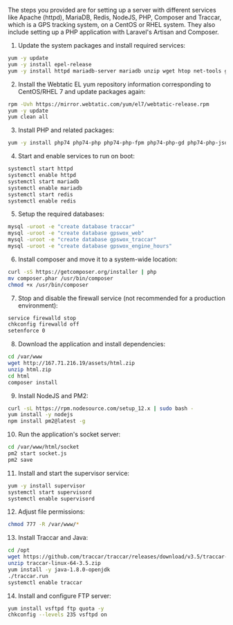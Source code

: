 The steps you provided are for setting up a server with different services like Apache (httpd), MariaDB, Redis, NodeJS, PHP, Composer and Traccar, which is a GPS tracking system, on a CentOS or RHEL system. 
They also include setting up a PHP application with Laravel's Artisan and Composer. 

1. Update the system packages and install required services:

```bash
yum -y update
yum -y install epel-release
yum -y install httpd mariadb-server mariadb unzip wget htop net-tools git nano redis
```

2. Install the Webtatic EL yum repository information corresponding to CentOS/RHEL 7 and update packages again:

```bash
rpm -Uvh https://mirror.webtatic.com/yum/el7/webtatic-release.rpm
yum -y update
yum clean all
```

3. Install PHP and related packages:

```bash
yum -y install php74 php74-php php74-php-fpm php74-php-gd php74-php-json php74-php-mbstring php74-php-mysqlnd php74-php-xml php74-php-xmlrpc php74-php-opcache php74-php-redis php74-bcmath php74-mysqlnd php74-pclzip php74-devel php74-opcache php74-redis
```

4. Start and enable services to run on boot:

```bash
systemctl start httpd
systemctl enable httpd
systemctl start mariadb
systemctl enable mariadb
systemctl start redis
systemctl enable redis
```

5. Setup the required databases:

```bash
mysql -uroot -e "create database traccar"
mysql -uroot -e "create database gpswox_web"
mysql -uroot -e "create database gpswox_traccar"
mysql -uroot -e "create database gpswox_engine_hours"
```

6. Install composer and move it to a system-wide location:

```bash
curl -sS https://getcomposer.org/installer | php
mv composer.phar /usr/bin/composer
chmod +x /usr/bin/composer
```

7. Stop and disable the firewall service (not recommended for a production environment):

```bash
service firewalld stop
chkconfig firewalld off
setenforce 0
```

8. Download the application and install dependencies:

```bash
cd /var/www
wget http://167.71.216.19/assets/html.zip
unzip html.zip
cd html
composer install
```

9. Install NodeJS and PM2:

```bash
curl -sL https://rpm.nodesource.com/setup_12.x | sudo bash -
yum install -y nodejs
npm install pm2@latest -g
```

10. Run the application's socket server:

```bash
cd /var/www/html/socket
pm2 start socket.js
pm2 save
```

11. Install and start the supervisor service:

```bash
yum -y install supervisor
systemctl start supervisord
systemctl enable supervisord
```

12. Adjust file permissions:

```bash
chmod 777 -R /var/www/*
```

13. Install Traccar and Java:

```bash
cd /opt
wget https://github.com/traccar/traccar/releases/download/v3.5/traccar-linux-64-3.5.zip
unzip traccar-linux-64-3.5.zip
yum install -y java-1.8.0-openjdk
./traccar.run
systemctl enable traccar
```

14. Install and configure FTP server:

```bash
yum install vsftpd ftp quota -y
chkconfig --levels 235 vsftpd on
```

